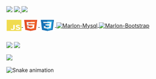 <img src="https://media.discordapp.net/attachments/999712721941581977/999714099644604538/MARLON_aLVES2.jpg?width=755&height=400">
 <a href="https://github.com/Marlonalvss">
 <img height="150em" src="https://github-readme-stats.vercel.app/api?username=Marlonalvss&show_icons=true&theme=algolia&include_all_commits=true&count_private=true"/>
  <img height="150em" src="https://github-readme-stats.vercel.app/api/top-langs/?username=Marlonalvss&layout=compact&langs_count=7&theme=algolia"/>
</div>
<div style="display: inline_block"><br>
  <img align="center" alt="Marlon-Js" height="30" width="40" src="https://raw.githubusercontent.com/devicons/devicon/master/icons/javascript/javascript-plain.svg">
  <img align="center" alt="Marlon-HTML" height="30" width="40" src="https://raw.githubusercontent.com/devicons/devicon/master/icons/html5/html5-original.svg">
  <img align="center" alt="Marlon-CSS" height="30" width="40" src="https://raw.githubusercontent.com/devicons/devicon/master/icons/css3/css3-original.svg">
  <img align="center" alt="Marlon-Mysql" height="40" width="40" src="https://cdn.jsdelivr.net/gh/devicons/devicon/icons/mysql/mysql-original-wordmark.svg" />   
  <img align="center" alt="Marlon-Bootstrap" height="40" width="40" src="https://cdn.jsdelivr.net/gh/devicons/devicon/icons/bootstrap/bootstrap-original.svg" />
</div>

 ##
 
<div> 
  <a href="https://www.linkedin.com/in/marlon-alvss/" target="_blank"><img src="https://img.shields.io/badge/-LinkedIn-%230077B5?style=for-the-badge&logo=linkedin&logoColor=white" target="_blank"></a> 
  <a href = "mailto:marlon14br@gmail.com"><img src="https://img.shields.io/badge/-Gmail-%23333?style=for-the-badge&logo=gmail&logoColor=white" target="_blank"></a>
  
  <a href="https://instagram.com/marlonalvss" target="_blank"><img src="https://img.shields.io/badge/-Instagram-%23E4405F?style=for-the-badge&logo=instagram&logoColor=white" target="_blank"></a> 

![Snake animation](https://github.com/Marlonalvss/Marlonalvss/blob/output/github-contribution-grid-snake.svg)
